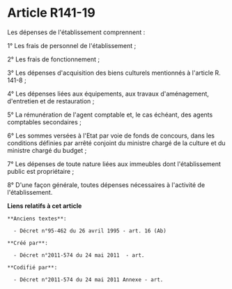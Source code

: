 # Article R141-19

Les dépenses de l'établissement comprennent :

1° Les frais de personnel de l'établissement ;

2° Les frais de fonctionnement ;

3° Les dépenses d'acquisition des biens culturels mentionnés à l'article R. 141-8 ;

4° Les dépenses liées aux équipements, aux travaux d'aménagement, d'entretien et de restauration ;

5° La rémunération de l'agent comptable et, le cas échéant, des agents comptables secondaires ;

6° Les sommes versées à l'Etat par voie de fonds de concours, dans les conditions définies par arrêté conjoint du ministre
chargé de la culture et du ministre chargé du budget ;

7° Les dépenses de toute nature liées aux immeubles dont l'établissement public est propriétaire ;

8° D'une façon générale, toutes dépenses nécessaires à l'activité de l'établissement.

**Liens relatifs à cet article**

	**Anciens textes**:

	  - Décret n°95-462 du 26 avril 1995 - art. 16 (Ab)

	**Créé par**:

	  - Décret n°2011-574 du 24 mai 2011  - art.

	**Codifié par**:

	  - Décret n°2011-574 du 24 mai 2011 Annexe - art.
